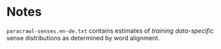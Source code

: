 # Notes

`paracrawl-senses.en-de.txt` contains estimates of _training data-specific_ sense distributions 
as determined by word alignment.
